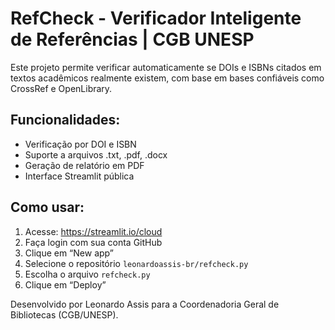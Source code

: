 # RefCheck - Verificador Inteligente de Referências | CGB UNESP

Este projeto permite verificar automaticamente se DOIs e ISBNs citados em textos acadêmicos realmente existem, com base em bases confiáveis como CrossRef e OpenLibrary.

## Funcionalidades:
- Verificação por DOI e ISBN
- Suporte a arquivos .txt, .pdf, .docx
- Geração de relatório em PDF
- Interface Streamlit pública

## Como usar:
1. Acesse: https://streamlit.io/cloud
2. Faça login com sua conta GitHub
3. Clique em “New app”
4. Selecione o repositório `leonardoassis-br/refcheck.py`
5. Escolha o arquivo `refcheck.py`
6. Clique em “Deploy”

Desenvolvido por Leonardo Assis para a Coordenadoria Geral de Bibliotecas (CGB/UNESP).
